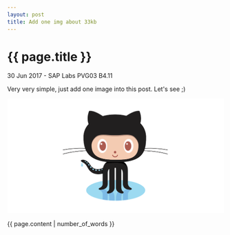 ```yaml
---
layout: post
title: Add one img about 33kb
---
```


{{ page.title }}
================

<p class="meta">30 Jun 2017 - SAP Labs PVG03 B4.11</p>

<p>Very very simple, just add one image into this post. Let's see ;)</p>
<a> 
<img src="/images/posts/github-octocat.png">
</a>

{{ page.content | number_of_words }}
